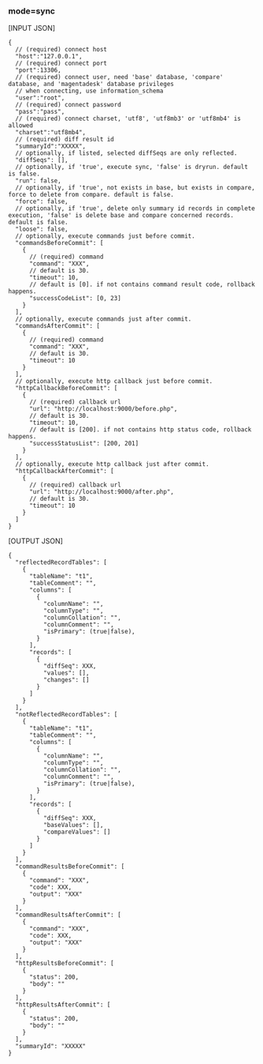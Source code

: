 ### mode=sync

[INPUT JSON]

    {
      // (required) connect host
      "host":"127.0.0.1",
      // (required) connect port
      "port":13306,
      // (required) connect user, need 'base' database, 'compare' database, and 'magentadesk' database privileges
      // when connecting, use information_schema
      "user":"root",
      // (required) connect password
      "pass":"pass",
      // (required) connect charset, 'utf8', 'utf8mb3' or 'utf8mb4' is allowed
      "charset":"utf8mb4",
      // (required) diff result id
      "summaryId":"XXXXX",
      // optionally, if listed, selected diffSeqs are only reflected.
      "diffSeqs": [],
      // optionally, if 'true', execute sync, 'false' is dryrun. default is false.
      "run": false,
      // optionally, if 'true', not exists in base, but exists in compare, force to delete from compare. default is false.
      "force": false,
      // optionally, if 'true', delete only summary id records in complete execution, 'false' is delete base and compare concerned records. default is false.
      "loose": false,
      // optionally, execute commands just before commit.
      "commandsBeforeCommit": [
        {
          // (required) command
          "command": "XXX",
          // default is 30.
          "timeout": 10,
          // default is [0]. if not contains command result code, rollback happens.
          "successCodeList": [0, 23]
        }
      ],
      // optionally, execute commands just after commit.
      "commandsAfterCommit": [
        {
          // (required) command
          "command": "XXX",
          // default is 30.
          "timeout": 10
        }
      ],
      // optionally, execute http callback just before commit.
      "httpCallbackBeforeCommit": [
        {
          // (required) callback url
          "url": "http://localhost:9000/before.php",
          // default is 30.
          "timeout": 10,
          // default is [200]. if not contains http status code, rollback happens.
          "successStatusList": [200, 201]
        }
      ],
      // optionally, execute http callback just after commit.
      "httpCallbackAfterCommit": [
        {
          // (required) callback url
          "url": "http://localhost:9000/after.php",
          // default is 30.
          "timeout": 10
        }
      ]
    }

[OUTPUT JSON]

    {
      "reflectedRecordTables": [
        {
          "tableName": "t1",
          "tableComment": "",
          "columns": [
            {
              "columnName": "",
              "columnType": "",
              "columnCollation": "",
              "columnComment": "",
              "isPrimary": (true|false),
            }
          ],
          "records": [
            {
              "diffSeq": XXX,
              "values": [],
              "changes": []
            }
          ]
        }
      ],
      "notReflectedRecordTables": [
        {
          "tableName": "t1",
          "tableComment": "",
          "columns": [
            {
              "columnName": "",
              "columnType": "",
              "columnCollation": "",
              "columnComment": "",
              "isPrimary": (true|false),
            }
          ],
          "records": [
            {
              "diffSeq": XXX,
              "baseValues": [],
              "compareValues": []
            }
          ]
        }
      ],
      "commandResultsBeforeCommit": [
        {
          "command": "XXX",
          "code": XXX,
          "output": "XXX"
        }
      ],
      "commandResultsAfterCommit": [
        {
          "command": "XXX",
          "code": XXX,
          "output": "XXX"
        }
      ],
      "httpResultsBeforeCommit": [
        {
          "status": 200,
          "body": ""
        }
      ],
      "httpResultsAfterCommit": [
        {
          "status": 200,
          "body": ""
        }
      ],
      "summaryId": "XXXXX"
    }